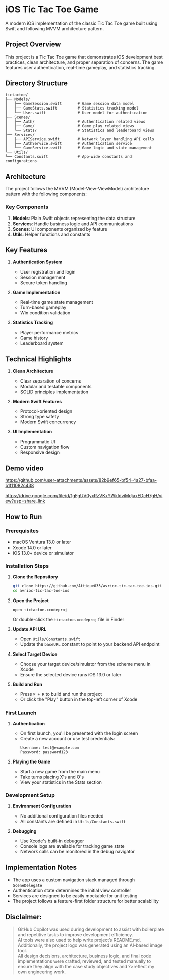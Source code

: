 # iOS Tic Tac Toe Game

A modern iOS implementation of the classic Tic Tac Toe game built using Swift and following MVVM architecture pattern.

## Project Overview

This project is a Tic Tac Toe game that demonstrates iOS development best practices, clean architecture, and proper separation of concerns. The game features user authentication, real-time gameplay, and statistics tracking.

## Directory Structure

```
tictactoe/
├── Models/
│   ├── GameSession.swift       # Game session data model
│   ├── GameStats.swift         # Statistics tracking model
│   └── User.swift              # User model for authentication
├── Scenes/
│   ├── Auth/                   # Authentication related views
│   ├── Game/                   # Game play related views
│   └── Stats/                  # Statistics and leaderboard views
├── Services/
│   ├── APIService.swift        # Network layer handling API calls
│   ├── AuthService.swift       # Authentication service
│   └── GameService.swift       # Game logic and state management
└── Utils/
└── Constants.swift             # App-wide constants and configurations
```

## Architecture

The project follows the MVVM (Model-View-ViewModel) architecture pattern with the following components:

### Key Components

1. **Models**: Plain Swift objects representing the data structure
2. **Services**: Handle business logic and API communications
3. **Scenes**: UI components organized by feature
4. **Utils**: Helper functions and constants

## Key Features

1. **Authentication System**
   - User registration and login
   - Session management
   - Secure token handling

2. **Game Implementation**
   - Real-time game state management
   - Turn-based gameplay
   - Win condition validation

3. **Statistics Tracking**
   - Player performance metrics
   - Game history
   - Leaderboard system

## Technical Highlights

1. **Clean Architecture**
   - Clear separation of concerns
   - Modular and testable components
   - SOLID principles implementation

2. **Modern Swift Features**
   - Protocol-oriented design
   - Strong type safety
   - Modern Swift concurrency

3. **UI Implementation**
   - Programmatic UI
   - Custom navigation flow
   - Responsive design


## Demo video

https://github.com/user-attachments/assets/82b9ef65-bf54-4a27-bfaa-b1f11082c438

https://drive.google.com/file/d/1gFgUV0yxRzVKxYWkldviMdjaxEDcH7gH/view?usp=share_link

## How to Run

### Prerequisites
- macOS Ventura 13.0 or later
- Xcode 14.0 or later
- iOS 13.0+ device or simulator

### Installation Steps

1. **Clone the Repository**
   ```bash
   git clone https://github.com/Attique033/avrioc-tic-tac-toe-ios.git
   cd avrioc-tic-tac-toe-ios
   ```

2. **Open the Project**
   ```bash
   open tictactoe.xcodeproj
   ```
   Or double-click the `tictactoe.xcodeproj` file in Finder

3. **Update API URL** 
   - Open `Utils/Constants.swift`
   - Update the `baseURL` constant to point to your backend API endpoint

4. **Select Target Device**
   - Choose your target device/simulator from the scheme menu in Xcode
   - Ensure the selected device runs iOS 13.0 or later

4. **Build and Run**
   - Press `⌘ + R` to build and run the project
   - Or click the "Play" button in the top-left corner of Xcode

### First Launch

1. **Authentication**
   - On first launch, you'll be presented with the login screen
   - Create a new account or use test credentials:
     ```
     Username: test@example.com
     Password: password123
     ```

2. **Playing the Game**
   - Start a new game from the main menu
   - Take turns placing X's and O's
   - View your statistics in the Stats section

### Development Setup

1. **Environment Configuration**
   - No additional configuration files needed
   - All constants are defined in `Utils/Constants.swift`

2. **Debugging**
   - Use Xcode's built-in debugger
   - Console logs are available for tracking game state
   - Network calls can be monitored in the debug navigator

## Implementation Notes

- The app uses a custom navigation stack managed through `SceneDelegate`
- Authentication state determines the initial view controller
- Services are designed to be easily mockable for unit testing
- The project follows a feature-first folder structure for better scalability

## Disclaimer:

>GitHub Copilot was used during development to assist with boilerplate and repetitive tasks to improve development efficiency.\
>AI tools were also used to help write project’s README.md.
>Additionally, the project logo was generated using an AI-based image tool.\
>All design decisions, architecture, business logic, and final code implementations were crafted, reviewed, and tested manually to ensure they align with the case study objectives and ?>reflect my own engineering work.
